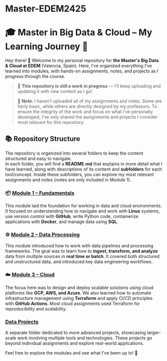 # Master-EDEM2425


# 🎓 Master in Big Data & Cloud – My Learning Journey 🌟
Hey there! 👋 Welcome to my personal repository for **the Master's Big Data & Cloud at EDEM** (Valencia, Spain). Here, I’ve organized everything I’ve learned into modules, with hands-on assignments, notes, and projects as I progress through the course.

> 🚧 **This repository is still a work in progress** — I’ll keep uploading and updating it with new content as I go!

> 📌 **Note**: I haven’t uploaded all of my assignments and notes. Some are fairly basic, while others are directly designed by my professors. To ensure the integrity of the work and focus on what I’ve personally developed, I’ve only shared the assignments and projects I consider most relevant for this repository.

## 📚 Repository Structure
The repository is organized into several folders to keep the content structured and easy to navigate.<br>
In each folder, you will find a **README.md** that explains in more detail what I have learned, along with descriptions of its content and **subfolders** for each tool/concept. Inside these subfolders, you can explore my most relevant assignments and notes (notes are only included in Module 1).

### 📦 [Module 1 – Fundamentals](MODULE_1) 
This module laid the foundation for working in data and cloud environments. It focused on understanding how to navigate and work with **Linux** systems, use version control with **GitHub**, write Python code, containerize applications with **Docker**, and manage data using **SQL**.

### ⚙️ [Module 2 – Data Processing](MODULE_2)
This module introduced how to work with data pipelines and processing frameworks. The goal was to learn how to **ingest, transform, and analyze** data from multiple sources in **real time or batch**. It covered both structured and unstructured data, and introduced key data engineering workflows.

### ☁️ [Module 3 – Cloud](MODULE_3)
The focus here was to design and deploy scalable solutions using cloud platforms like **GCP, AWS, and Azure**. We also learned how to automate infrastructure management using **Terraform** and apply CI/CD principles with **GitHub Actions**. Most cloud assignments used Terraform for reproducibility and scalability.

### [Data Projects](DATA_PROJECTS)
A separate folder dedicated to more advanced projects, showcasing larger-scale work involving multiple tools and technologies. These projects go beyond individual assignments and explore real-world applications.

Feel free to explore the modules and see what I've been up to! 🌱 

